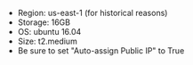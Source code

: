 * Region: us-east-1 (for historical reasons)
* Storage: 16GB
* OS: ubuntu 16.04
* Size: t2.medium
* Be sure to set "Auto-assign Public IP" to True